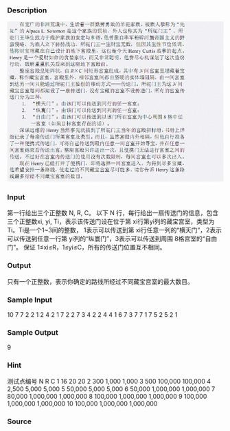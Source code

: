 
### Description
![](/JudgeOnline/images/1924.jpg)
### Input
第一行给出三个正整数 N, R, C。 以下 N 行，每行给出一扇传送门的信息，包含三个正整数xi, yi, Ti，表示该传送门设在位于第 xi行第yi列的藏宝宫室，类型为 Ti。Ti是一个1~3间的整数， 1表示可以传送到第 xi行任意一列的“横天门”，2表示可以传送到任意一行第 yi列的“纵寰门”，3表示可以传送到周围 8格宫室的“自由门”。 保证 1≤xi≤R，1≤yi≤C，所有的传送门位置互不相同。
### Output
只有一个正整数，表示你确定的路线所经过不同藏宝宫室的最大数目。
### Sample Input
10 7 7 
2 2 1 
2 4 2 
1 7 2 
2 7 3 
4 2 2 
4 4 1 
6 7 3 
7 7 1 
7 5 2 
5 2 1 
### Sample Output
9
### Hint
测试点编号 N R C 1 16 20 20 2 300 1,000 1,000 3 500 100,000 100,000 4 2,500 5,000 5,000 5 50,000 5,000 5,000 6 50,000 1,000,000 1,000,000 7 80,000 1,000,000 1,000,000 8 100,000 1,000,000 1,000,000 9 100,000 1,000,000 1,000,000 10 100,000 1,000,000 1,000,000
### Source
